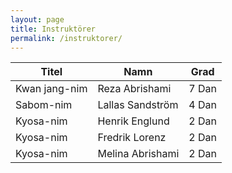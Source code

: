 ```yaml
---
layout: page
title: Instruktörer
permalink: /instruktorer/
---
```


| Titel         | Namn             | Grad  |
| ------------- | ---------------- | ----- |
| Kwan jang-nim | Reza Abrishami   | 7 Dan |
| Sabom-nim     | Lallas Sandström | 4 Dan |
| Kyosa-nim     | Henrik Englund   | 2 Dan |
| Kyosa-nim     | Fredrik Lorenz   | 2 Dan |
| Kyosa-nim     | Melina Abrishami | 2 Dan |

